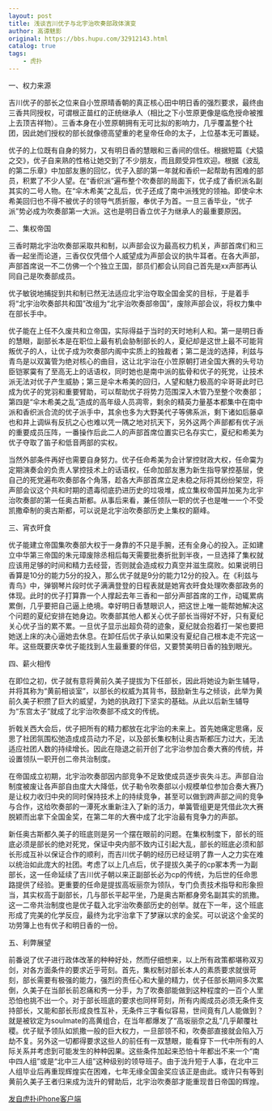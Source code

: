 ```yaml
---
layout: post
title: 浅谈吉川优子与北宇治吹奏部政体演变
author: 高谭魅影
original: https://bbs.hupu.com/32912143.html
catalog: true
tags:
    - 虎扑
---
```

一、权力来源

吉川优子的部长之位来自小笠原晴香朝的真正核心田中明日香的强烈要求，最终由三香共同授权，可谓根正苗红的正统继承人（相比之下小笠原更像是临危授命被推上去顶吉祥物）。三香本身在小笠原朝拥有无可比拟的影响力，几乎覆盖整个社团，因此她们授权的部长就像德高望重的老皇帝任命的太子，上位基本无可置疑。

优子的上位既有自身的努力，又有明日香的慧眼和三香间的信任。根据短篇《犬猿之交》，优子自来熟的性格让她交到了不少朋友，而且颇受异性欢迎。根据《波乱的第二乐章》中加部友惠的回忆，优子入部的第一年就和香织一起帮助有困难的部员，积累了不少人望。在“香织派”遍布整个吹奏部的局面下，优子成了香织派名副其实的二号人物。在“伞木希美”之乱后，优子还成了南中派残党的领袖。即使伞木希美回归也不得不被优子的领导气质折服，奉优子为首。一旦三香毕业，“优子派”势必成为吹奏部第一大派。这也是明日香立优子为继承人的最重要原因。

二、集权帝国

三香时期北宇治吹奏部采取共和制，以声部会议为最高权力机关，声部首席们和三香一起坐而论道，三香仅仅凭借个人威望成为声部会议的执牛耳者。在各大声部，声部首席说一不二仿佛一个个独立王国，部员们都会认同自己首先是xx声部再认同自己是吹奏部成员。

优子敏锐地捕捉到共和制已然无法适应北宇治夺取全国金奖的目标，于是着手将“北宇治吹奏部共和国”改组为“北宇治吹奏部帝国”，废除声部会议，将权力集中在部长手中。

优子能在上任不久废共和立帝国，实际得益于当时的天时地利人和。第一是明日香的慧眼，副部长本是在职位上最有机会胁制部长的人，夏纪却是这世上最不可能背叛优子的人，让优子成为吹奏部内阁中实质上的独裁者；第二是泷的选择，利兹与青鸟是以双簧管为绝对核心的曲目，这让北宇治在小笠原朝打进全国大赛的头号功臣铠冢霙有了至高无上的话语权，同时她也是南中派的肱骨和优子的死党，让技术派无法对优子产生威胁；第三是伞木希美的回归，人望和魅力极高的伞哥哥此时已成为优子的党羽和重要臂助，可以帮助优子将势力范围深入木管乃至整个吹奏部；第四是“伞木希美之乱”造成的高年级人员凋零，剩余的精英力量基本都集中在南中派和香织派合流的优子派手中，其余也多为大野美代子等佛系派，剩下诸如后藤卓也和井上调纵有反抗之心也难以凭一隅之地对抗天下，另外这两个声部都有优子派的重要成员压阵，一番操作后此二人的声部首席位置实已名存实亡，夏纪和希美为优子夺取了笛子和低音两部的实权。

当然外部条件再好也需要自身努力。优子任命希美为会计掌控财政大权，任命霙为定期演奏会的负责人掌控技术上的话语权，任命加部友惠为新生指导掌控基层，使自己的死党遍布吹奏部各个角落，趁各大声部首席立足未稳之际将其纷纷架空，将声部会议这个共和时期的遗毒彻底扔进历史的垃圾堆，成立集权帝国并加冕为北宇治吹奏部的第一任奥古斯都。从事后来看，兼任领队一职的优子也是唯一一个不受凯撒牵制的奥古斯都，可以说是北宇治吹奏部历史上集权的巅峰。

三、宵衣旰食

优子能建立帝国集吹奏部大权于一身靠的不只是手腕，还有全身心的投入。正如建立中华第三帝国的朱元璋废除丞相后每天需要批奏折批到半夜，一旦选择了集权就应该用足够的时间和精力去经营，否则就会造成权力真空并滋生腐败。如果说明日香算是10分的能力5分的投入，那么优子就是9分的能力12分的投入。在《利兹与青鸟》中，弹钢琴片段时优子满满登登的日程表就是她宵衣旰食处理吹奏部政务的体现。此时的优子打算靠一个人撑起去年三香和一部分声部首席的工作，动辄累病累倒，几乎要把自己逼上绝境。幸好明日香慧眼识人，把这世上唯一能帮她解决这个问题的夏纪安排在她身边。吹奏部其他人都关心优子部长当得好不好，只有夏纪关心优子当的累不累。一旦优子显示出超负荷的迹象，夏纪就会抱着打一架也要把她送上床的决心逼她去休息。在卸任后优子承认如果没有夏纪自己根本走不完这一年。这些既要庆幸优子能找到人生最重要的伴侣，又要赞美明日香的独到眼光。

四、薪火相传

在即位之初，优子就有意将黄前久美子提拔为下任部长，因此将她设为新生辅导，并将其称为“黄前相谈室”，以部长的权威为其背书，鼓励新生与之倾谈，此举为黄前久美子积攒了巨大的威望，为她的执政打下坚实的基础。从此以后新生辅导为“东宫太子”就成了北宇治吹奏部不成文的传统。

折戟关西大会后，优子把所有的精力都放在北宇治的未来上。首先她痛定思痛，反思了社团氛围松弛造成成员动力不足，以及部长集权制让奥古斯都压力过大，无法适应社团人数的持续增长。因此在隐退之前开创了北宇治参加合奏大赛的传统，并设置领队一职开创二帝共治制度。

在帝国成立初期，北宇治吹奏部因内部竞争不足致使成员逐步丧失斗志。声部自治制度被废让各声部自由度大大降低，优子勒令吹奏部以小规模单位参加合奏大赛乃是让权力收归中央的同时保持技术上的持续竞争，甚至可以做到跨声部之间的竞争与合作，这给吹奏部的一潭死水重新注入了新的活力，单簧管组更是凭借此次大赛脱颖而出拿下全国金奖，在第二年的大赛中成了北宇治最有竞争力的声部。

新任奥古斯都久美子的班底则是另一个摆在眼前的问题。在集权制度下，部长的班底必须是部长的绝对死党，保证中央内部不致内讧引起大乱，部长的班底必须和部长形成互补以保证合作的顺利，而吉川优子朝的经历已经证明了靠一人之力实在难以统治如此庞大的社团。考虑了以上几点后，优子提拔久美子的cp冢本秀一为副部长，这一任命延续了吉川优子朝以来正副部长必为cp的传统，为后世的任命思路提供了经验。更重要的任命是提拔高坂丽奈为领队，专门负责技术指导和形象担当，其实权高于副部长，几与部长平起平坐，乃是奥古斯都身旁名副其实的凯撒。这一二帝共治制度也是优子载入北宇治吹奏部历史的创举。就在下一年，这个班底形成了完美的化学反应，最终为北宇治拿下了梦寐以求的金奖。可以说这个金奖的功劳簿上也有优子和明日香的一份。

五、利弊展望

前番说了优子进行政体改革的种种好处，然而仔细想来，以上所有政策都堪称双刃剑，对各方面条件的要求近乎苛刻。首先，集权制对部长本人的素质要求就很苛刻，部长需要有极强的能力，强烈的责任心和大量的精力，优子任部长期间多次累倒，久美子在当部长前忍痛和秀一分手，为了吹奏部能做到这种程度的一百个人里恐怕也挑不出一个。对于部长班底的要求也同样苛刻，所有内阁成员必须无条件支持部长，又能和部长形成良性互补，无条件三字看似容易，世间竟有几人能做到？就是被钦定为soulmate的高黄组合，在当年都爆发了“高坂丽奈之乱”几乎颠覆社稷。优子赋予领队如凯撒一般的巨大权力，一旦部领不和，吹奏部直接就会陷入万劫不复。另外这一切都得要求这些人的前任有一双慧眼，能看穿下一代中所有的人际关系并考虑到可能发生的种种因果。这些条件加起来恐怕十年都出不来一个“南中四人组”或是“北中三人组”这种级别的领导班子。由于泷升短于人事，在北中三人组毕业后再重现辉煌实在困难，七年无缘全国金奖应该正是由此。或许只有等到黄前久美子王者归来成为泷升的臂助后，北宇治吹奏部才能重现昔日帝国的辉煌。

  
[发自虎扑iPhone客户端](https://mobile.hupu.com/?_r=bbsvia10)

